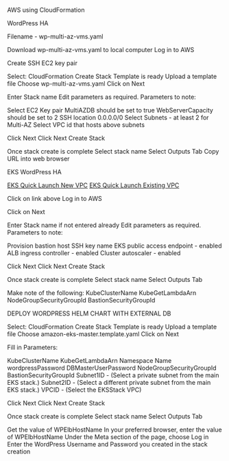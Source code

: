 AWS using CloudFormation

WordPress HA

Filename - wp-multi-az-vms.yaml

Download wp-multi-az-vms.yaml to local computer
Log in to AWS

Create SSH EC2 key pair

Select:
 CloudFormation
   Create Stack
    Template is ready
	Upload a template file
	Choose wp-multi-az-vms.yaml
Click on Next

Enter Stack name
Edit parameters as required.
Parameters to note:

Select EC2 Key pair
MultiAZDB should be set to true
WebServerCapacity should be set to 2
SSH location 0.0.0.0/0 
Select Subnets - at least 2 for Multi-AZ
Select VPC id that hosts above subnets

Click Next
Click Next
Create Stack

Once stack create is complete
Select stack name
Select Outputs Tab
Copy URL into web browser


EKS WordPress HA


[EKS Quick Launch New VPC](https://fwd.aws/6dEQ7)
[EKS Quick Launch Existing VPC](https://fwd.aws/e37MA)

Click on link above
Log in to AWS


Click on Next

Enter Stack name if not entered already
Edit parameters as required.
Parameters to note:

Provision bastion host
SSH key name
EKS public access endpoint - enabled
ALB ingress controller - enabled
Cluster autoscaler - enabled

Click Next
Click Next
Create Stack

Once stack create is complete
Select stack name
Select Outputs Tab

Make note of the following:
KubeClusterName
KubeGetLambdaArn
NodeGroupSecurityGroupId
BastionSecurityGroupId



DEPLOY WORDPRESS HELM CHART WITH EXTERNAL DB

Select:
 CloudFormation
   Create Stack
    Template is ready
	Upload a template file
	Choose amazon-eks-master.template.yaml
Click on Next

Fill in Parameters:

KubeClusterName
KubeGetLambdaArn
Namespace
Name
wordpressPassword
DBMasterUserPassword
NodeGroupSecurityGroupId
BastionSecurityGroupId
Subnet1ID - (Select a private subnet from the main EKS stack.)
Subnet2ID - (Select a different private subnet from the main EKS stack.)
VPCID - (Select the EKSStack VPC)

Click Next
Click Next
Create Stack

Once stack create is complete
Select stack name
Select Outputs Tab

Get the value of WPElbHostName
In your preferred browser, enter the value of WPElbHostName
Under the Meta section of the page, choose Log in
Enter the WordPress Username and Password you created in the stack creation



